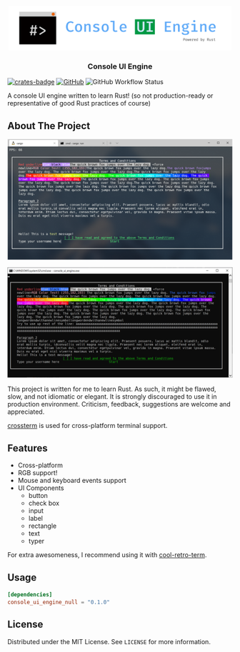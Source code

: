 <!--
*** This README file is adapted from [othneildrew/Best-README-Template](https://github.com/othneildrew/Best-README-Template),
*** which is distributed under the MIT license.
-->

<!-- PROJECT LOGO -->
<br />
<p align="center">
  <a href="https://github.com/harrynull/ConsoleUIEngine">
    <img src="docs/logo.png" alt="Logo" width="500">
  </a>

  <h3 align="center">Console UI Engine</h3>

  <p align="center">
  
[![crates-badge][crates-badge]](https://crates.io/crates/console_ui_engine_null)
[![GitHub][license-badge]](https://github.com/harrynull/ConsoleUIEngine/blob/master/LICENSE)
![GitHub Workflow Status][workflow-badge]
    
A console UI engine written to learn Rust! (so not production-ready or representative of good Rust practices of course)
  </p>
</p>

## About The Project

![Screen Shot Linux][screenshot-linux]

![Screen Shot Windows][product-screenshot]

This project is written for me to learn Rust. As such, it might be flawed, slow, and not idiomatic or elegant.
It is strongly discouraged to use it in production environment. Criticism, feedback, suggestions are welcome and appreciated.

[crossterm](https://github.com/crossterm-rs/crossterm) is used for cross-platform terminal support.

## Features
* Cross-platform
* RGB support!
* Mouse and keyboard events support
* UI Components
  * button
  * check box
  * input
  * label
  * rectangle
  * text
  * typer

For extra awesomeness, I recommend using it with [cool-retro-term](https://github.com/Swordfish90/cool-retro-term).

## Usage

```toml
[dependencies]
console_ui_engine_null = "0.1.0"
```

<!-- LICENSE -->
## License

Distributed under the MIT License. See `LICENSE` for more information.

<!-- MARKDOWN LINKS & IMAGES -->
[product-screenshot]: https://raw.githubusercontent.com/harrynull/ConsoleUIEngine/master/docs/screenshot.png
[screenshot-linux]: https://raw.githubusercontent.com/harrynull/ConsoleUIEngine/master/docs/linux.png
[crates-badge]: https://img.shields.io/crates/v/console_ui_engine_null
[license-badge]: https://img.shields.io/github/license/harrynull/ConsoleUIEngine
[workflow-badge]: https://img.shields.io/github/workflow/status/harrynull/ConsoleUIEngine/Rust

